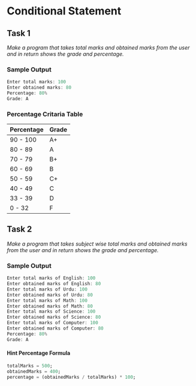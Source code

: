 # Conditional Statement

## Task 1

_Make a program that takes total marks and obtained marks from the user and in
return shows the grade and percentage._

### Sample Output

```dart
Enter total marks: 100
Enter obtained marks: 80
Percentage: 80%
Grade: A
```

### Percentage Critaria Table

| Percentage | Grade |
| ---------- | ----- |
| 90 - 100   | A+    |
| 80 - 89    | A     |
| 70 - 79    | B+    |
| 60 - 69    | B     |
| 50 - 59    | C+    |
| 40 - 49    | C     |
| 33 - 39    | D     |
| 0 - 32     | F     |

## Task 2

_Make a program that takes subject wise total marks and obtained marks from the
user and in return shows the grade and percentage._

### Sample Output

```dart
Enter total marks of English: 100
Enter obtained marks of English: 80
Enter total marks of Urdu: 100
Enter obtained marks of Urdu: 80
Enter total marks of Math: 100
Enter obtained marks of Math: 80
Enter total marks of Science: 100
Enter obtained marks of Science: 80
Enter total marks of Computer: 100
Enter obtained marks of Computer: 80
Percentage: 80%
Grade: A
```

#### Hint Percentage Formula

```dart
totalMarks = 500;
obtainedMarks = 400;
percentage = (obtainedMarks / totalMarks) * 100;
```
